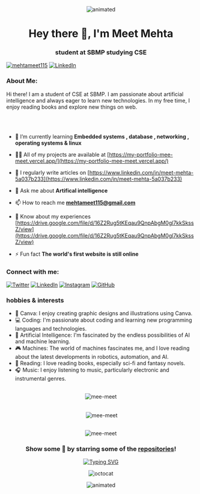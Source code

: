 <div align="center">
  <img src="https://user-images.githubusercontent.com/10498744/210012254-234538ff-d198-48aa-8964-37e6fd45d227.gif" alt="animated" />
</div>

<h1 align="center">Hey there 👋, I'm Meet Mehta</h1>
<h3 align="center">student at SBMP studying CSE</h3>

<p align="left"> <a href="https://twitter.com/mehtameet115" target="blank"><img src="https://img.shields.io/twitter/follow/mehtameet115?logo=twitter&style=for-the-badge" alt="mehtameet115" /></a>  <a href="https://www.linkedin.com/in/meet-mehta-5a037b233/" target="_blank"><img src="https://img.shields.io/badge/-Meet%20Mehta-blue?style=for-the-badge&logo=Linkedin&logoColor=white&link=https://www.linkedin.com/in/meet-mehta-5a037b233/" alt="LinkedIn"></a>
 </p>

<h3 align="left">About Me:</h3>
<p align="left">Hi there! I am a student of CSE at SBMP. I am passionate about artificial intelligence and always eager to learn new technologies. In my free time, I enjoy reading books and explore new things on web.</p>
 <br></br>

- 🌱 I’m currently learning **Embedded systems , database , networking , operating systems & linux**

- 👨‍💻 All of my projects are available at [https://my-portfolio-mee-meet.vercel.app/](https://my-portfolio-mee-meet.vercel.app/)

- 📝 I regularly write articles on [https://www.linkedin.com/in/meet-mehta-5a037b233](https://www.linkedin.com/in/meet-mehta-5a037b233)

- 💬 Ask me about **Artifical intelligence**

- 📫 How to reach me **mehtameet115@gmail.com**

- 📄 Know about my experiences [https://drive.google.com/file/d/16Z2Rug5tKEqau9QnpAbgM0gl7kkSkssZ/view](https://drive.google.com/file/d/16Z2Rug5tKEqau9QnpAbgM0gl7kkSkssZ/view)

- ⚡ Fun fact **The world's first website is still online**

<h3 align="left">Connect with me:</h3>
<p align="left">
  <a href="https://twitter.com/mehtameet115" target="_blank"><img src="https://img.shields.io/twitter/follow/mehtameet115?color=%231DA1F2&label=Twitter&logo=twitter&style=for-the-badge" alt="Twitter"/></a>
  <a href="https://www.linkedin.com/in/meet-mehta-5a037b233/" target="_blank"><img src="https://img.shields.io/badge/-Meet%20Mehta-blue?style=for-the-badge&logo=Linkedin&logoColor=white" alt="LinkedIn"/></a>
  <a href="https://instagram.com/mee_meet__" target="_blank"><img src="https://img.shields.io/badge/-mee__meet__-E4405F?style=for-the-badge&logo=instagram&logoColor=white" alt="Instagram"/></a>
  <a href="https://github.com/mee-meet" target="_blank"><img src="https://img.shields.io/badge/-mee__meet-gray?style=for-the-badge&logo=github&logoColor=white" alt="GitHub"/></a>

</p>

<h3 align="left">hobbies & interests</h3>

- 🎨 Canva: I enjoy creating graphic designs and illustrations using Canva.
- 💻 Coding: I'm passionate about coding and learning new programming languages and technologies.
- 🤖 Artificial Intelligence: I'm fascinated by the endless possibilities of AI and machine learning.
- 🎮 Machines: The world of machines fascinates me, and I love reading about the latest developments in robotics, automation, and AI.
- 📖 Reading: I love reading books, especially sci-fi and fantasy novels.
- 🎧 Music: I enjoy listening to music, particularly electronic and instrumental genres.


<br>
<div align="center">
 <img align="center" src="https://github-readme-stats.vercel.app/api/top-langs?username=mee-meet&show_icons=true&theme=highcontrast&locale=en&layout=compact" alt="mee-meet" />
</div>

<br />

<div align="center">
<p>&nbsp;<img align="center" src="https://github-readme-stats.vercel.app/api?username=mee-meet&show_icons=true&theme=highcontrast&locale=en" alt="mee-meet" /></p>
</div>

<br />

<div align="center">
  <img src="https://github-readme-streak-stats.herokuapp.com/?user=mee-meet&theme=highcontrast" alt="mee-meet" />
</div>

<div align="center">

### Show some 💜 by starring some of the [repositories](https://github.com/Mee-meet?tab=repositories)!
[![Typing SVG](https://readme-typing-svg.demolab.com/?lines=creating+bits+of+tomorrow+today+!!+)](https://git.io/typing-svg)

![octocat](https://user-images.githubusercontent.com/10498744/210113490-e2fad07f-4488-4da8-a656-b9abbdd8cb26.gif)

</div>
<div align="center">
  <img src="https://user-images.githubusercontent.com/10498744/210157572-1fca0242-8af2-46a6-bfa3-666ffd40ebde.svg" alt="animated" />
</div>
